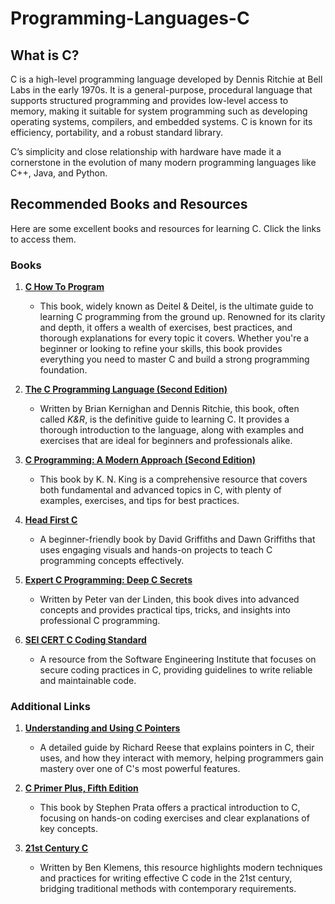 # **Programming-Languages-C**

## What is C?

C is a high-level programming language developed by Dennis Ritchie at Bell Labs in the early 1970s. It is a general-purpose, procedural language that supports structured programming and provides low-level access to memory, making it suitable for system programming such as developing operating systems, compilers, and embedded systems. C is known for its efficiency, portability, and a robust standard library.

C’s simplicity and close relationship with hardware have made it a cornerstone in the evolution of many modern programming languages like C++, Java, and Python.

## Recommended Books and Resources

Here are some excellent books and resources for learning C. Click the links to access them.

### Books

1. **[C How To Program](https://dl.ebooksworld.ir/books/C.How.to.Program.9th.Edition.Paul.Deitel.Pearson.9780137398393.EBooksWorld.ir.pdf)**
   - This book, widely known as Deitel & Deitel, is the ultimate guide to learning C programming from the ground up. Renowned for its clarity and depth, it offers a wealth of exercises, best practices, and thorough explanations for every topic it covers. Whether you're a beginner or looking to refine your skills, this book provides everything you need to master C and build a strong programming foundation.

2. **[The C Programming Language (Second Edition)](https://www.cs.sfu.ca/~ashriram/Courses/CS295/assets/books/C_Book_2nd.pdf)**

   - Written by Brian Kernighan and Dennis Ritchie, this book, often called _K&R_, is the definitive guide to learning C. It provides a thorough introduction to the language, along with examples and exercises that are ideal for beginners and professionals alike.

3. **[C Programming: A Modern Approach (Second Edition)](https://dokumen.pub/qdownload/c-programming-a-modern-approach-second-edition-2nbsped-9780393979503-2007049425.html)**

   - This book by K. N. King is a comprehensive resource that covers both fundamental and advanced topics in C, with plenty of examples, exercises, and tips for best practices.

4. **[Head First C](http://karadev.net/uroci/filespdf/files/head-first-c-o-reilly-david-grifffiths-dawn-griffiths.pdf)**

   - A beginner-friendly book by David Griffiths and Dawn Griffiths that uses engaging visuals and hands-on projects to teach C programming concepts effectively.

5. **[Expert C Programming: Deep C Secrets](https://progforperf.github.io/Expert_C_Programming.pdf)**

   - Written by Peter van der Linden, this book dives into advanced concepts and provides practical tips, tricks, and insights into professional C programming.

6. **[SEI CERT C Coding Standard](https://resources.sei.cmu.edu/downloads/secure-coding/assets/sei-cert-c-coding-standard-2016-v01.pdf)**
   - A resource from the Software Engineering Institute that focuses on secure coding practices in C, providing guidelines to write reliable and maintainable code.

### Additional Links

1. **[Understanding and Using C Pointers](<http://www.sauleh.ir/fc98/static_files/materials/Richard%20Reese-Understanding%20and%20Using%20C%20Pointers-O'Reilly%20Media%20(2013).pdf>)**

   - A detailed guide by Richard Reese that explains pointers in C, their uses, and how they interact with memory, helping programmers gain mastery over one of C's most powerful features.

2. **[C Primer Plus, Fifth Edition](https://www.cl72.org/070documents/C/c-primer.pdf)**

   - This book by Stephen Prata offers a practical introduction to C, focusing on hands-on coding exercises and clear explanations of key concepts.

3. **[21st Century C](https://karadev.net/uroci/filespdf/files/21st-century-c-o-reilly-ben-klemens.pdf)**
   - Written by Ben Klemens, this resource highlights modern techniques and practices for writing effective C code in the 21st century, bridging traditional methods with contemporary requirements.
